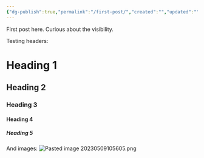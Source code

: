 ```yaml
---
{"dg-publish":true,"permalink":"/first-post/","created":"","updated":""}
---
```


First post here. Curious about the visibility.

Testing headers:
# Heading 1
## Heading 2
### Heading 3
#### Heading 4
##### Heading 5

And images:
![Pasted image 20230509105605.png](/img/user/img/Pasted%20image%2020230509105605.png)